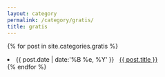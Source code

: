 ```yaml
---
layout: category
permalink: /category/gratis/
title: gratis
---
```

{% for post in site.categories.gratis %}
 <li><span>{{ post.date | date:'%B %e, %Y' }}</span> &nbsp; <a href="{{ post.url }}">{{ post.title }}</a></li>
{% endfor %}